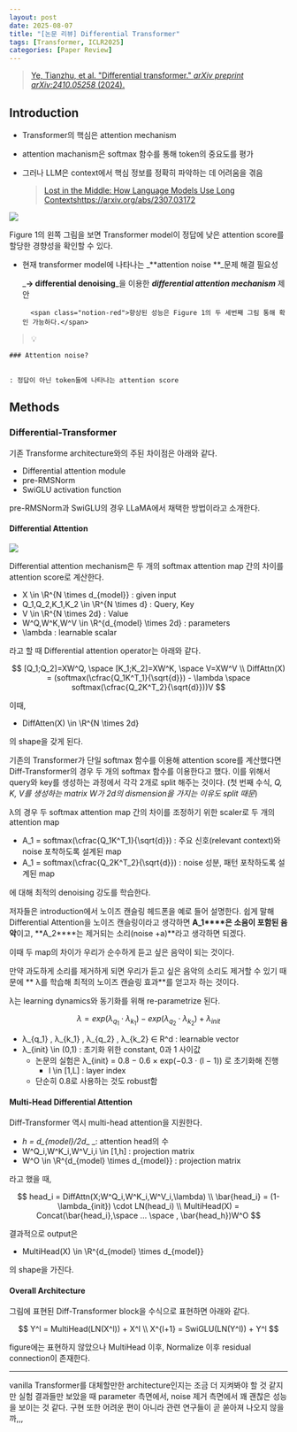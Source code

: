 ```yaml
---
layout: post
date: 2025-08-07
title: "[논문 리뷰] Differential Transformer"
tags: [Transformer, ICLR2025]
categories: [Paper Review]
---
```


> [Ye, Tianzhu, et al. "Differential transformer." ](https://arxiv.org/abs/2410.05258)[_arXiv preprint arXiv:2410.05258_](https://arxiv.org/abs/2410.05258)[ (2024).](https://arxiv.org/abs/2410.05258)



## Introduction

- Transformer의 핵심은 attention mechanism
- attention machanism은 softmax 함수를 통해 token의 중요도를 평가
- 그러나 LLM은 context에서 핵심 정보를 정확히 파악하는 데 어려움을 겪음

	> [Lost in the Middle: How Language Models Use Long Contextshttps://arxiv.org/abs/2307.03172](https://arxiv.org/abs/2307.03172)


![](https://prod-files-secure.s3.us-west-2.amazonaws.com/542b861c-36a8-4051-84e5-8804b6728dba/9083ea56-691a-4752-ae26-47f403431ac8/image.png?X-Amz-Algorithm=AWS4-HMAC-SHA256&X-Amz-Content-Sha256=UNSIGNED-PAYLOAD&X-Amz-Credential=ASIAZI2LB466VTTD3A7O%2F20251003%2Fus-west-2%2Fs3%2Faws4_request&X-Amz-Date=20251003T100110Z&X-Amz-Expires=3600&X-Amz-Security-Token=IQoJb3JpZ2luX2VjEKX%2F%2F%2F%2F%2F%2F%2F%2F%2F%2FwEaCXVzLXdlc3QtMiJHMEUCIEjq4PCHd0JNSpkMvtoufLiKjx30AToIgv7ZQ685M5MqAiEAouz1zflO1tP1WUdCesdUGUAVQvCskdvM51qjTJT%2BZcsq%2FwMIPhAAGgw2Mzc0MjMxODM4MDUiDCgMZe56jhcXE%2BZuFircA8ukYE%2B4xe6aF0%2BloAZ02wigUUiAzSEQnnRnNfbz8MlMj7jjNK7ogLBPgl9bihtB8%2F7prXL8YvbXOIBnLyfiV2c0gHwUYsQROEuNRC7fTxrxJqPp0k76NS36ZKM6wrrNbAVWYW%2BruAY16yju8CMrGCBlWjGQOpI7wHTAvQwHF%2FcLikJFjY7twXp1Vw0r3n6IfyM3f5iv9M1BDBgIAulVpDsYDl4x2JqxJ5iikjkMOfUC5h4LkW3lEHFPcPxESRihCymqmpZAcXabu4fChMw43meZ7F5uxry1%2Fa%2B1ILHRSsOI8GQ2vzLjFqnjn5HgxovPtDp8GLjLyHcWTe8%2Fp2jXymVfP1IvbTMkdHrI4TX4%2ByTto%2FtoKuDHISU79Lsd6LypIg1cRPLygjW4Unlca2S0HNPQs%2BwQIkk8iVkak%2FxUcx%2FgrN5VGTzGvzCoAzT%2BL4AH4ZiY9o7Uii8UH6db%2F9d7xMQ%2B8UR7pF1T0Tn%2FZbHc1AMJU1CShTUhAlFterM235qfBc6vodu6f%2FigsmShwR2Czp5MxI0D97WboKq1jycyH%2B3ECJrtv6nIHBuCGvTRvluUAw5w4EYpyXGUrhIoY6sKFLyLDK4rdFlz%2FKeb1SYxlxKvTZ519ZgcYvwmfJGHMO2r%2FcYGOqUBPyO%2Bz6%2BplSZTPSpStYTHREj1D%2F%2Fu86j4V3gWJZjTSZYh%2BSVcKieTUkoI63GfJp%2BRYxLVtBz3%2F30%2FiwPK7RZX9iWtzP1mpzYWO%2FwUTZhclioA8hB88%2FeONvXWGuRM3DftoGCIlt6R82bZclISc0ro6zY2Ve8MFFivbxVhiLRY0uttVRfQPIcN8Gg4kIeQLyQtUxgurynD13pZ2CSmjUlKHU8tdFtb&X-Amz-Signature=a35bb2d4398108f7acfaef1eb956e7cde2803f63c884c0d513464414c1a88956&X-Amz-SignedHeaders=host&x-amz-checksum-mode=ENABLED&x-id=GetObject)


Figure 1의 왼쪽 그림을 보면 Transformer model이 정답에 낮은 attention score를 할당한 경향성을 확인할 수 있다.

- 현재 transformer model에 나타나는 _**attention noise **_문제 해결 필요성

	_**→ differential denoising**_을 이용한 _**differential attention mechanism**_ 제안


		<span class="notion-red">향상된 성능은 Figure 1의 두 세번째 그림 통해 확인 가능하다.</span>


> 💡 


	### Attention noise?


	: 정답이 아닌 token들에 나타나는 attention score



## Methods



### Differential-Transformer


기존 Transforme architecture와의 주된 차이점은 아래와 같다.

- Differential attention module
- pre-RMSNorm
- SwiGLU activation function

pre-RMSNorm과 SwiGLU의 경우 LLaMA에서 채택한 방법이라고 소개한다.



#### Differential Attention


![](https://prod-files-secure.s3.us-west-2.amazonaws.com/542b861c-36a8-4051-84e5-8804b6728dba/116d70b2-1963-4810-9167-f4c7d8a06e8f/image.png?X-Amz-Algorithm=AWS4-HMAC-SHA256&X-Amz-Content-Sha256=UNSIGNED-PAYLOAD&X-Amz-Credential=ASIAZI2LB466VTTD3A7O%2F20251003%2Fus-west-2%2Fs3%2Faws4_request&X-Amz-Date=20251003T100110Z&X-Amz-Expires=3600&X-Amz-Security-Token=IQoJb3JpZ2luX2VjEKX%2F%2F%2F%2F%2F%2F%2F%2F%2F%2FwEaCXVzLXdlc3QtMiJHMEUCIEjq4PCHd0JNSpkMvtoufLiKjx30AToIgv7ZQ685M5MqAiEAouz1zflO1tP1WUdCesdUGUAVQvCskdvM51qjTJT%2BZcsq%2FwMIPhAAGgw2Mzc0MjMxODM4MDUiDCgMZe56jhcXE%2BZuFircA8ukYE%2B4xe6aF0%2BloAZ02wigUUiAzSEQnnRnNfbz8MlMj7jjNK7ogLBPgl9bihtB8%2F7prXL8YvbXOIBnLyfiV2c0gHwUYsQROEuNRC7fTxrxJqPp0k76NS36ZKM6wrrNbAVWYW%2BruAY16yju8CMrGCBlWjGQOpI7wHTAvQwHF%2FcLikJFjY7twXp1Vw0r3n6IfyM3f5iv9M1BDBgIAulVpDsYDl4x2JqxJ5iikjkMOfUC5h4LkW3lEHFPcPxESRihCymqmpZAcXabu4fChMw43meZ7F5uxry1%2Fa%2B1ILHRSsOI8GQ2vzLjFqnjn5HgxovPtDp8GLjLyHcWTe8%2Fp2jXymVfP1IvbTMkdHrI4TX4%2ByTto%2FtoKuDHISU79Lsd6LypIg1cRPLygjW4Unlca2S0HNPQs%2BwQIkk8iVkak%2FxUcx%2FgrN5VGTzGvzCoAzT%2BL4AH4ZiY9o7Uii8UH6db%2F9d7xMQ%2B8UR7pF1T0Tn%2FZbHc1AMJU1CShTUhAlFterM235qfBc6vodu6f%2FigsmShwR2Czp5MxI0D97WboKq1jycyH%2B3ECJrtv6nIHBuCGvTRvluUAw5w4EYpyXGUrhIoY6sKFLyLDK4rdFlz%2FKeb1SYxlxKvTZ519ZgcYvwmfJGHMO2r%2FcYGOqUBPyO%2Bz6%2BplSZTPSpStYTHREj1D%2F%2Fu86j4V3gWJZjTSZYh%2BSVcKieTUkoI63GfJp%2BRYxLVtBz3%2F30%2FiwPK7RZX9iWtzP1mpzYWO%2FwUTZhclioA8hB88%2FeONvXWGuRM3DftoGCIlt6R82bZclISc0ro6zY2Ve8MFFivbxVhiLRY0uttVRfQPIcN8Gg4kIeQLyQtUxgurynD13pZ2CSmjUlKHU8tdFtb&X-Amz-Signature=32c378131fa373af5e4ab67db3c286d1f7bc82ec2014ac9d3406e3ee7240250b&X-Amz-SignedHeaders=host&x-amz-checksum-mode=ENABLED&x-id=GetObject)


Differential attention mechanism은 두 개의 softmax attention map 간의 차이를 attention score로 계산한다.

- X \in \R^{N \times d\_{model}} : given input
- Q\_1,Q\_2,K\_1,K\_2 \in \R^{N \times d} : Query, Key
- V \in \R^{N \times 2d} : Value
- W^Q,W^K,W^V \in \R^{d\_{model} \times 2d} : parameters
- \lambda : learnable scalar

라고 할 때 Differential attention operator는 아래와 같다.


$$
[Q_1;Q_2]=XW^Q, \space [K_1;K_2]=XW^K, \space V=XW^V \\
DiffAttn(X) = (softmax(\cfrac{Q_1K^T_1}{\sqrt{d}}) - \lambda \space softmax(\cfrac{Q_2K^T_2}{\sqrt{d}}))V
$$


이때,

- DiffAtten(X) \in \R^{N \times 2d}

의 shape을 갖게 된다.


기존의 Transformer가 단일 softmax 함수를 이용해 attention score를 계산했다면 Diff-Transformer의 경우 두 개의 softmax 함수를 이용한다고 했다. 이를 위해서 query와 key를 생성하는 과정에서 각각 2개로 split 해주는 것이다. <span class="notion-red">(첫 번째 수식, </span><span class="notion-red">_Q, K, V를 생성하는 matrix W가 2d의 dismension을 가지는 이유도 split 때문_</span><span class="notion-red">)</span>


 λ의 경우 두 softmax attention map 간의 차이를 조정하기 위한 scaler로 두 개의 attention map

- A\_1 = softmax(\cfrac{Q\_1K^T\_1}{\sqrt{d}}) : 주요 신호(relevant context)와 noise 포착하도록 설계된 map
- A\_1 = softmax(\cfrac{Q\_2K^T\_2}{\sqrt{d}}) : noise 성분, 패턴 포착하도록 설계된 map 

에 대해 최적의 denoising 강도를 학습한다.


저자들은 introduction에서 노이즈 캔슬링 헤드폰을 예로 들어 설명한다. 쉽게 말해 Differential Attention을 노이즈 캔슬링이라고 생각하면 **A\_1****은 소음이 포함된 음악**이고, **A\_2****는 제거되는 소리(noise +a)**라고 생각하면 되겠다. 


이때 두 map의 차이가 우리가 순수하게 듣고 싶은 음악이 되는 것이다. 


만약 과도하게 소리를 제거하게 되면 우리가 듣고 싶은 음악의 소리도 제거할 수 있기 때문에 ** λ를 학습해 최적의 노이즈 캔슬링 효과**를 얻고자 하는 것이다.


λ는 learning dynamics와 동기화를 위해 re-parametrize 된다.


$$
\lambda = exp(\lambda_{q_1} \cdot \lambda_{k_1}) - exp(\lambda_{q_2} \cdot \lambda_{k_2}) + \lambda_{init}
$$

- λ\_{q\_1} , λ\_{k\_1} , λ\_{q\_2} , λ\_{k\_2} ∈ R^d : learnable vector
- λ\_{init} \in (0,1) : 초기화 위한 constant, 0과 1 사이값
	- 논문의 실험은 λ\_{init} = 0.8 − 0.6 × exp(−0.3 · (l − 1)) 로 초기화해 진행
		- l \in [1,L] : layer index
	- 단순히 0.8로 사용하는 것도 robust함


#### **Multi-Head Differential Attention**


Diff-Transformer 역시 multi-head attention을 지원한다.

- _h = d\_{model}/2d__ _: attention head의 수
- W^Q\_i,W^K\_i,W^V\_i,i \in [1,h] : projection matrix
- W^O \in \R^{d\_{model} \times d\_{model}} : projection matrix

라고 했을 때,


$$
head_i = DiffAttn(X;W^Q_i,W^K_i,W^V_i,\lambda) \\
\bar{head_i} = (1-\lambda_{init}) \cdot LN(head_i) \\
MultiHead(X) = Concat(\bar{head_i},\space ... \space , \bar{head_h})W^O
$$


결과적으로 output은

- MultiHead(X) \in \R^{d\_{model} \times d\_{model}}

의 shape을 가진다.



#### Overall Architecture


그림에 표현된 Diff-Transformer block을 수식으로 표현하면 아래와 같다.


$$
Y^l = MultiHead(LN(X^l)) + X^l \\
X^{l+1} = SwiGLU(LN(Y^l)) + Y^l
$$


figure에는 표현하지 않았으나 MultiHead 이후, Normalize 이후 residual connection이 존재한다.


---


vanilla Transformer를 대체할만한 architecture인지는 조금 더 지켜봐야 할 것 같지만 실험 결과들만 보았을 때 parameter 측면에서, noise 제거 측면에서 꽤 괜찮은 성능을 보이는 것 같다. 구현 또한 어려운 편이 아니라 관련 연구들이 곧 쏟아져 나오지 않을까,,,

